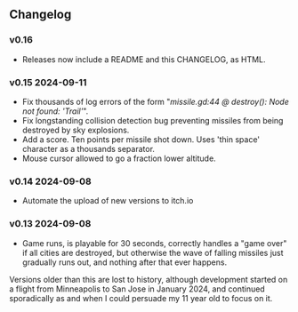 ## Changelog

### v0.16

* Releases now include a README and this CHANGELOG, as HTML.

### v0.15 2024-09-11

* Fix thousands of log errors of the form "*missile.gd:44 @ destroy(): Node not found: 'Trail'*".
* Fix longstanding collision detection bug preventing missiles from being destroyed by sky
  explosions.
* Add a score. Ten points per missile shot down. Uses 'thin space' character as a thousands
  separator.
* Mouse cursor allowed to go a fraction lower altitude.

### v0.14 2024-09-08

* Automate the upload of new versions to itch.io

### v0.13 2024-09-08

* Game runs, is playable for 30 seconds, correctly handles a "game over" if all
  cities are destroyed, but otherwise the wave of falling missiles just
  gradually runs out, and nothing after that ever happens.

Versions older than this are lost to history, although development started on a flight from
Minneapolis to San Jose in January 2024, and continued sporadically as and when I could persuade my
11 year old to focus on it.

